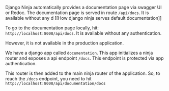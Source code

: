 
Django Ninja automatically provides a documentation page via swagger UI or Redoc. The documentation page is served in route `/api/docs`. It is available without any d  [[How django ninja serves default documentation]]

To go to the documentation page locally, hit: `http://localhost:8000/api/docs`. It is available without any authentication.

However, it is not available in the production application. 


We have a django app called `documentation`. This app initializes a ninja router and exposes a api endpoint `/docs`. This endpoint is protected via app authentication. 

This router is then added to the main ninja router of the application. So, to reach the `/docs` endpoint, you need to hit `http://localhost:8000/api/documentation/docs`